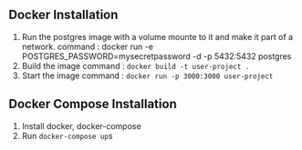 ## Docker Installation
1. Run the postgres image with a volume mounte to it and make it part of a network.
   command : docker run -e POSTGRES_PASSWORD=mysecretpassword -d -p 5432:5432 postgres
2. Build the image 
    command : `docker build -t user-project .`
3. Start the image 
    command : `docker run -p 3000:3000 user-project`


## Docker Compose Installation
1. Install docker, docker-compose
2. Run `docker-compose up`s


